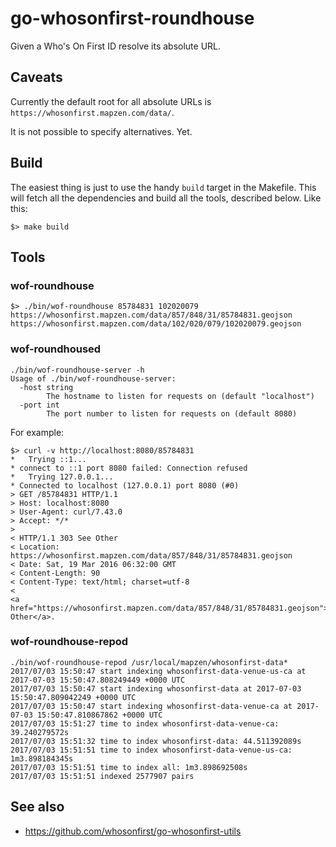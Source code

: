# go-whosonfirst-roundhouse

Given a Who's On First ID resolve its absolute URL.

## Caveats

Currently the default root for all absolute URLs is `https://whosonfirst.mapzen.com/data/`.

It is not possible to specify alternatives. Yet.

## Build

The easiest thing is just to use the handy `build` target in the Makefile. This will fetch all the dependencies and build all the tools, described below. Like this:

```
$> make build
```

## Tools

### wof-roundhouse

```
$> ./bin/wof-roundhouse 85784831 102020079
https://whosonfirst.mapzen.com/data/857/848/31/85784831.geojson
https://whosonfirst.mapzen.com/data/102/020/079/102020079.geojson
```

### wof-roundhoused

```
./bin/wof-roundhouse-server -h
Usage of ./bin/wof-roundhouse-server:
  -host string
    	The hostname to listen for requests on (default "localhost")
  -port int
    	The port number to listen for requests on (default 8080)
```

For example:

```
$> curl -v http://localhost:8080/85784831
*   Trying ::1...
* connect to ::1 port 8080 failed: Connection refused
*   Trying 127.0.0.1...
* Connected to localhost (127.0.0.1) port 8080 (#0)
> GET /85784831 HTTP/1.1
> Host: localhost:8080
> User-Agent: curl/7.43.0
> Accept: */*
> 
< HTTP/1.1 303 See Other
< Location: https://whosonfirst.mapzen.com/data/857/848/31/85784831.geojson
< Date: Sat, 19 Mar 2016 06:32:00 GMT
< Content-Length: 90
< Content-Type: text/html; charset=utf-8
< 
<a href="https://whosonfirst.mapzen.com/data/857/848/31/85784831.geojson">See Other</a>.
```

### wof-roundhouse-repod

```
./bin/wof-roundhouse-repod /usr/local/mapzen/whosonfirst-data*
2017/07/03 15:50:47 start indexing whosonfirst-data-venue-us-ca at 2017-07-03 15:50:47.808249449 +0000 UTC
2017/07/03 15:50:47 start indexing whosonfirst-data at 2017-07-03 15:50:47.809042249 +0000 UTC
2017/07/03 15:50:47 start indexing whosonfirst-data-venue-ca at 2017-07-03 15:50:47.810867862 +0000 UTC
2017/07/03 15:51:27 time to index whosonfirst-data-venue-ca: 39.240279572s
2017/07/03 15:51:32 time to index whosonfirst-data: 44.511392089s
2017/07/03 15:51:51 time to index whosonfirst-data-venue-us-ca: 1m3.898184345s
2017/07/03 15:51:51 time to index all: 1m3.898692508s
2017/07/03 15:51:51 indexed 2577907 pairs
```

## See also

* https://github.com/whosonfirst/go-whosonfirst-utils
